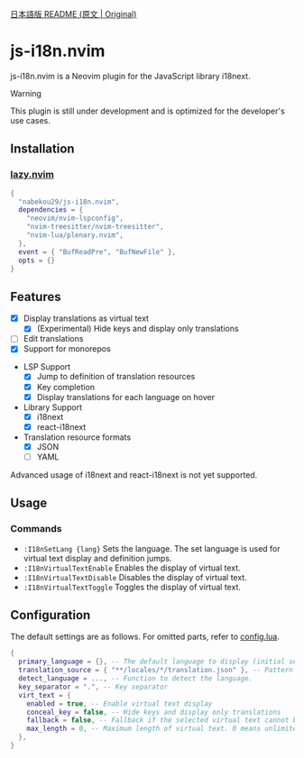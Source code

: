 [日本語版 README (原文 | Original)](./README-ja.md)

# js-i18n.nvim

js-i18n.nvim is a Neovim plugin for the JavaScript library i18next.

> [!WARNING]
> This plugin is still under development and is optimized for the developer's use cases.

## Installation

### [lazy.nvim](https://github.com/folke/lazy.nvim)

```lua
{
  "nabekou29/js-i18n.nvim",
  dependencies = {
    "neovim/nvim-lspconfig",
    "nvim-treesitter/nvim-treesitter",
    "nvim-lua/plenary.nvim",
  },
  event = { "BufReadPre", "BufNewFile" },
  opts = {}
}
```

## Features

- [x] Display translations as virtual text
  - [x] (Experimental) Hide keys and display only translations
- [ ] Edit translations
- [x] Support for monorepos
- LSP Support
  - [x] Jump to definition of translation resources
  - [x] Key completion
  - [x] Display translations for each language on hover
- Library Support
  - [x] i18next
  - [x] react-i18next
- Translation resource formats
  - [x] JSON
  - [ ] YAML

Advanced usage of i18next and react-i18next is not yet supported.

## Usage

### Commands

- `:I18nSetLang {lang}`
  Sets the language. The set language is used for virtual text display and definition jumps.
- `:I18nVirtualTextEnable`
  Enables the display of virtual text.
- `:I18nVirtualTextDisable`
  Disables the display of virtual text.
- `:I18nVirtualTextToggle`
  Toggles the display of virtual text.

## Configuration

The default settings are as follows. For omitted parts, refer to [config.lua](./lua/js-i18n/config.lua).

```lua
{
  primary_language = {}, -- The default language to display (initial setting for displaying virtual text, etc.)
  translation_source = { "**/locales/*/translation.json" }, -- Pattern for translation resources
  detect_language = ..., -- Function to detect the language.
  key_separator = ".", -- Key separator
  virt_text = {
    enabled = true, -- Enable virtual text display
    conceal_key = false, -- Hide keys and display only translations
    fallback = false, -- Fallback if the selected virtual text cannot be displayed
    max_length = 0, -- Maximum length of virtual text. 0 means unlimited.
  },
}
```
